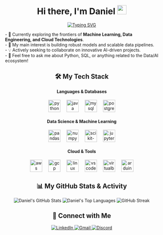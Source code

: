 
<h1 align="center">
  Hi there, I'm Daniel <img src="https://media.giphy.com/media/hvRJCLFzcasrR4ia7z/giphy.gif" width="30px">
</h1>
<div align="center">
  <a href="https://git.io/typing-svg"><img src="https://readme-typing-svg.demolab.com?font=Fira+Code&weight=600&size=25&pause=1000&color=00BFFF&center=true&vCenter=true&width=435&lines=Systems+Engineering+Student;AI+%26+Data+Science+Enthusiast;Machine+Learning+Explorer;Cloud+Computing+Adept" alt="Typing SVG" /></a>
</div>

<p align="left">
  - 🚀 Currently exploring the frontiers of <b>Machine Learning, Data Engineering, and Cloud Technologies</b>.
  <br>
  - 🧠 My main interest is building robust models and scalable data pipelines.
  <br>
  - 💡 Actively seeking to collaborate on innovative AI-driven projects.
  <br>
  - 💬 Feel free to ask me about Python, SQL, or anything related to the Data/AI ecosystem!
</p>



<div align="center">
  <h2 align="center">🛠️ My Tech Stack</h2>
  
  <h4>Languages & Databases</h4>
  <p align="center">
    <a href="https://www.python.org" target="_blank" rel="noreferrer"> <img src="https://skillicons.dev/icons?i=python" height="40" alt="python logo"  /></a>
    <img width="12" />
    <a href="https://www.java.com" target="_blank" rel="noreferrer"> <img src="https://skillicons.dev/icons?i=java" height="40" alt="java logo"  /></a>
    <img width="12" />
    <a href="https://www.mysql.com/" target="_blank" rel="noreferrer"> <img src="https://skillicons.dev/icons?i=mysql" height="40" alt="mysql logo"  /></a>
    <img width="12" />
    <a href="https://www.postgresql.org" target="_blank" rel="noreferrer"> <img src="https://skillicons.dev/icons?i=postgres" height="40" alt="postgresql logo"  /></a>
  </p>
  
  <h4>Data Science & Machine Learning</h4>
  <p align="center">
    <a href="https://pandas.pydata.org/" target="_blank" rel="noreferrer"> <img src="https://cdn.simpleicons.org/pandas/150458" height="40" alt="pandas logo"  /></a>
    <img width="12" />
    <a href="https://numpy.org/" target="_blank" rel="noreferrer"> <img src="https://skillicons.dev/icons?i=numpy" height="40" alt="numpy logo"  /></a>
    <img width="12" />
    <a href="https://scikit-learn.org/" target="_blank" rel="noreferrer"> <img src="https://skillicons.dev/icons?i=scikitlearn" height="40" alt="scikit-learn logo"  /></a>
    <img width="12" />
    <a href="https://jupyter.org/" target="_blank" rel="noreferrer"> <img src="https://cdn.simpleicons.org/jupyter/F37626" height="40" alt="jupyter logo"  /></a>
  </p>

  <h4>Cloud & Tools</h4>
  <p align="center">
    <a href="https://aws.amazon.com" target="_blank" rel="noreferrer"> <img src="https://skillicons.dev/icons?i=aws" height="40" alt="aws logo"  /></a>
    <img width="12" />
    <a href="https://cloud.google.com" target="_blank" rel="noreferrer"> <img src="https://skillicons.dev/icons?i=gcp" height="40" alt="gcp logo"  /></a>
    <img width="12" />
    <a href="https://www.linux.org/" target="_blank" rel="noreferrer"> <img src="https://skillicons.dev/icons?i=linux" height="40" alt="linux logo"  /></a>
    <img width="12" />
    <a href="https://code.visualstudio.com/" target="_blank" rel="noreferrer"> <img src="https://skillicons.dev/icons?i=vscode" height="40" alt="vscode logo"  /></a>
    <img width="12" />
    <a href="https://www.virtualbox.org/" target="_blank" rel="noreferrer"> <img src="https://skillicons.dev/icons?i=virtualbox" height="40" alt="virtualbox logo"  /></a>
    <img width="12" />
    <a href="https://www.arduino.cc/" target="_blank" rel="noreferrer"> <img src="https://skillicons.dev/icons?i=arduino" height="40" alt="arduino logo"  /></a>
  </p>
</div>

<div align="center">
  <h2 align="center">📊 My GitHub Stats & Activity</h2>
  
  <img src="https://github-readme-stats.vercel.app/api?username=DANIELRINCON28&show_icons=true&theme=tokyonight&rank_icon=github&hide_border=true" alt="Daniel's GitHub Stats" />
  
  <img src="https://github-readme-stats.vercel.app/api/top-langs/?username=DANIELRINCON28&layout=compact&theme=tokyonight&hide_border=true" alt="Daniel's Top Languages" />
  
  <img src="https://github-readme-streak-stats.herokuapp.com/?user=DANIELRINCON28&theme=tokyonight&hide_border=true" alt="GitHub Streak" />
</div>

<div align="center">
  <h2 align="center">🤝 Connect with Me</h2>
  <p align="center">
    <a href="https://www.linkedin.com/in/daniel-alejandro-rinc%C3%B3n-valencia-b4a205248/" target="_blank">
      <img src="https://img.shields.io/badge/LinkedIn-0077B5?style=for-the-badge&logo=linkedin&logoColor=white" alt="LinkedIn" />
    </a>
    <a href="mailto:YOUR_EMAIL@gmail.com" target="_blank">
      <img src="https://img.shields.io/badge/Gmail-D14836?style=for-the-badge&logo=gmail&logoColor=white" alt="Gmail" />
    </a>
    <a href="https://discord.com/users/YOUR_DISCORD_ID" target="_blank">
      <img src="https://img.shields.io/badge/Discord-7289DA?style=for-the-badge&logo=discord&logoColor=white" alt="Discord" />
    </a>
  </p>
</div>
